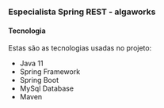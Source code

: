 ### Especialista Spring REST - algaworks

#### Tecnologia

Estas são as tecnologias usadas no projeto:

* Java 11
* Spring Framework
* Spring Boot
* MySql Database
* Maven

